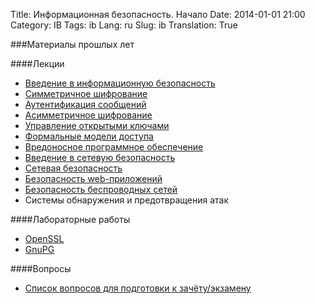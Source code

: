 Title: Информационная безопасность. Начало
Date: 2014-01-01 21:00
Category: IB
Tags: ib
Lang: ru
Slug: ib
Translation: True

###Материалы прошлых лет

####Лекции
  * [Введение в информационную безопасность](https://yadi.sk/i/nIWl4HLhdkd2w)
  * [Симметричное шифрование](https://yadi.sk/i/dvWNubAfdkd4T)
  * [Аутентификация сообщений](https://yadi.sk/i/PsLu1ELRdkd7A)
  * [Асимметричное шифрование](https://yadi.sk/i/VoOoiNZBdkdAV)
  * [Управление открытыми ключами](https://yadi.sk/i/-YpnUMzvdkdBS)
  * [Формальные модели доступа](https://yadi.sk/i/3YlQsVUJdkdCX)
  * [Вредоносное программное обеспечение](https://yadi.sk/i/GsQ6rpUZdkdGX)
  * [Введение в сетевую безопасность](https://yadi.sk/i/QwpPPIutdkdH6)
  * [Сетевая безопасность](https://yadi.sk/i/lpZLZLCpdkdHc)
  * [Безопасность web-приложений](https://yadi.sk/i/9FhKCUPKdkdHz)
  * [Безопасность беспроводных сетей](https://yadi.sk/i/NQCLXVH0dkdJT)
  * Системы обнаружения и предотвращения атак

####Лабораторные работы
  * [OpenSSL](https://yadi.sk/i/og80rXzOdkdK4)
  * [GnuPG](https://yadi.sk/i/tAmxhdY6dkdLq)

####Вопросы
  * [Список вопросов для подготовки к зачёту/экзамену](https://yadi.sk/i/8u3_UNridkdSu)
